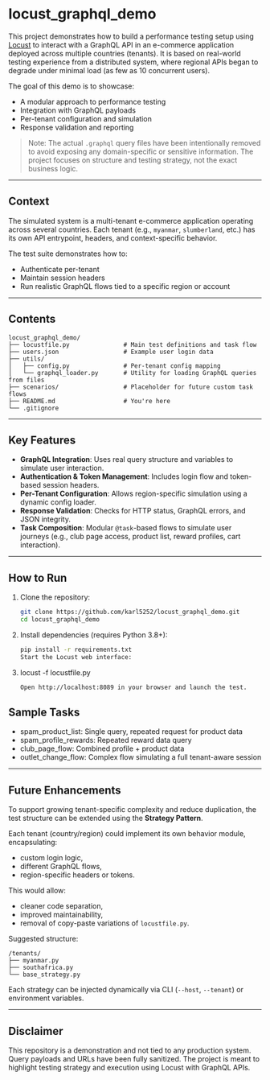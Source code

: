 # locust_graphql_demo

This project demonstrates how to build a performance testing setup using [Locust](https://locust.io/) to interact with a GraphQL API in an e-commerce application deployed across multiple countries (tenants).
It is based on real-world testing experience from a distributed system, where regional APIs began to degrade under minimal load (as few as 10 concurrent users).

The goal of this demo is to showcase:
- A modular approach to performance testing
- Integration with GraphQL payloads
- Per-tenant configuration and simulation
- Response validation and reporting

> Note: The actual `.graphql` query files have been intentionally removed to avoid exposing any domain-specific or sensitive information. The project focuses on structure and testing strategy, not the exact business logic.

---

## Context

The simulated system is a multi-tenant e-commerce application operating across several countries. Each tenant (e.g., `myanmar`, `slumberland`, etc.) has its own API entrypoint, headers, and context-specific behavior.

The test suite demonstrates how to:
- Authenticate per-tenant
- Maintain session headers
- Run realistic GraphQL flows tied to a specific region or account

---

## Contents

```
locust_graphql_demo/
├── locustfile.py               # Main test definitions and task flow
├── users.json                  # Example user login data
├── utils/
│   ├── config.py               # Per-tenant config mapping
│   └── graphql_loader.py       # Utility for loading GraphQL queries from files
├── scenarios/                  # Placeholder for future custom task flows
├── README.md                   # You're here
└── .gitignore
```

---

## Key Features

- **GraphQL Integration**: Uses real query structure and variables to simulate user interaction.
- **Authentication & Token Management**: Includes login flow and token-based session headers.
- **Per-Tenant Configuration**: Allows region-specific simulation using a dynamic config loader.
- **Response Validation**: Checks for HTTP status, GraphQL errors, and JSON integrity.
- **Task Composition**: Modular `@task`-based flows to simulate user journeys (e.g., club page access, product list, reward profiles, cart interaction).

---

## How to Run

1. Clone the repository:
   ```bash
   git clone https://github.com/karl5252/locust_graphql_demo.git
   cd locust_graphql_demo   
   ```
2. Install dependencies (requires Python 3.8+):
   ```bash
   pip install -r requirements.txt
   Start the Locust web interface:
   ```
3. locust -f locustfile.py
   ```bash
   Open http://localhost:8089 in your browser and launch the test.
   ```
   
## Sample Tasks
* spam_product_list: Single query, repeated request for product data
* spam_profile_rewards: Repeated reward data query
* club_page_flow: Combined profile + product data
* outlet_change_flow: Complex flow simulating a full tenant-aware session

---

## Future Enhancements

To support growing tenant-specific complexity and reduce duplication, the test structure can be extended using the **Strategy Pattern**.

Each tenant (country/region) could implement its own behavior module, encapsulating:
- custom login logic,
- different GraphQL flows,
- region-specific headers or tokens.

This would allow:
- cleaner code separation,
- improved maintainability,
- removal of copy-paste variations of `locustfile.py`.

Suggested structure:
```
/tenants/
├── myanmar.py
├── southafrica.py
└── base_strategy.py
```


Each strategy can be injected dynamically via CLI (`--host`, `--tenant`) or environment variables.

---



## Disclaimer
This repository is a demonstration and not tied to any production system.
Query payloads and URLs have been fully sanitized. The project is meant to highlight testing strategy and execution using Locust with GraphQL APIs.
